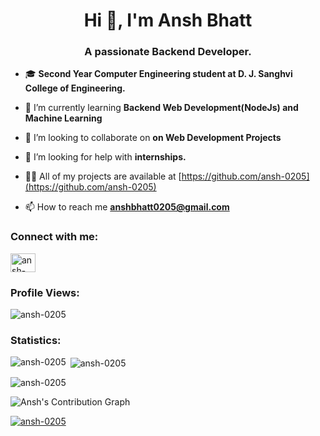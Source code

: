 <h1 align="center">Hi 👋, I'm Ansh Bhatt</h1>
<h3 align="center">A passionate Backend Developer.</h3>

- 🎓 **Second Year Computer Engineering student at D. J. Sanghvi College of Engineering.**

- 🌱 I’m currently learning **Backend Web Development(NodeJs) and Machine Learning**

- 👯 I’m looking to collaborate on **on Web Development Projects**

- 🤝 I’m looking for help with **internships.**

- 👨‍💻 All of my projects are available at [https://github.com/ansh-0205](https://github.com/ansh-0205)

- 📫 How to reach me **anshbhatt0205@gmail.com**

<h3 align="left">Connect with me:</h3>
<p align="left">
<a href="www.linkedin.com/in/
ansh-bhatt-71b37a231
" target="blank"><img align="center" src="https://raw.githubusercontent.com/rahuldkjain/github-profile-readme-generator/master/src/images/icons/Social/linked-in-alt.svg" alt="ansh-0205/" height="30" width="40" /></a>

</p>
<h3 align="left">Profile Views:</h3>
<p align="left"> <img src="https://komarev.com/ghpvc/?username=ansh-0205&label=Profile%20views&color=0e75b6&style=flat" alt="ansh-0205" /> </p>

<h3 align="left">Statistics:</h3>

<p class="dark"><img align="left" src="https://github-readme-stats.vercel.app/api/top-langs?username=ansh-0205&show_icons=true&locale=en&layout=compact&theme=blueberry" alt="ansh-0205" /></p>

<p class="dark">&nbsp;<img align="center" src="https://github-readme-stats.vercel.app/api?username=ansh-0205&show_icons=true&locale=en&layout=compact&theme=blueberry" alt="ansh-0205" /></p>

<p class="dark"><img align="center" src="https://github-readme-streak-stats.herokuapp.com/?user=ansh-0205&locale=en&layout=compact&theme=blueberry" alt="ansh-0205" /></p>

![Ansh's Contribution Graph](https://github-readme-activity-graph.cyclic.app/graph?username=ansh-0205&theme=react)

 <p align="left">
  <a href="https://github.com/ryo-ma/github-profile-trophy">
    <img src="https://github-profile-trophy.vercel.app/?username=ansh-0205&theme=onedark" alt="ansh-0205">
  </a>
</p>
